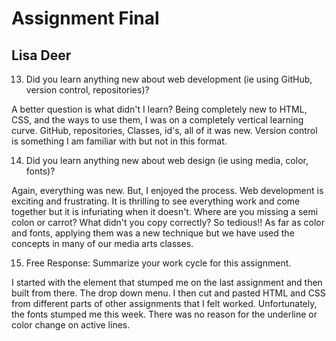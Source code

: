 # Assignment Final
## Lisa Deer



13. Did you learn anything new about web development (ie using GitHub, version control, repositories)?

A better question is what didn't I learn? Being completely new to HTML, CSS, and the ways to use them, I was on a completely vertical learning curve. GitHub, repositories, Classes, id's, all of it was new. Version control is something I am familiar with but not in this format.



14. Did you learn anything new about web design (ie using media, color, fonts)?

Again, everything was new. But, I enjoyed the process. Web development is exciting and frustrating. It is thrilling to see everything work and come together but it is infuriating when it doesn't. Where are you missing a semi colon or carrot? What didn't you copy correctly? So tedious!! As far as color and fonts, applying them was a new technique but we have used the concepts in many of our media arts classes.



15. Free Response: Summarize your work cycle for this assignment.

I started with the element that stumped me on the last assignment and then built from there. The drop down menu. I then cut and pasted HTML and CSS from different parts of other assignments that I felt worked. Unfortunately, the fonts stumped me this week. There was no reason for the underline or color change on active lines.
